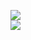 [![](https://img.shields.io/badge/Made%20With-Github%20Spray-lightgrey.svg?style=for-the-badge&logo=github)](https://github.com/Annihil/github-spray#30429)  
[![](https://i.imgur.com/2DrTn0Z.gif)](https://github.com/Annihil/github-spray)